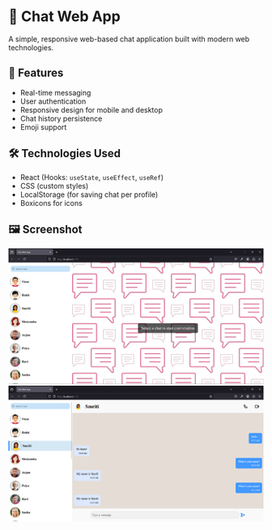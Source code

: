# 💬 Chat Web App

A simple, responsive web-based chat application built with modern web technologies.

## 🚀 Features

- Real-time messaging
- User authentication
- Responsive design for mobile and desktop
- Chat history persistence
- Emoji support

## 🛠️ Technologies Used

- React (Hooks: `useState`, `useEffect`, `useRef`)
- CSS (custom styles)
- LocalStorage (for saving chat per profile)
- Boxicons for icons

## 🖼️ Screenshot

![Chat App Screenshot](public/home%20page.png)
![Chat App Screenshot](public/chat.png)
